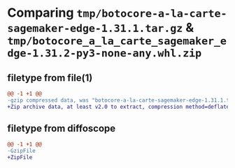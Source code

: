 # Comparing `tmp/botocore-a-la-carte-sagemaker-edge-1.31.1.tar.gz` & `tmp/botocore_a_la_carte_sagemaker_edge-1.31.2-py3-none-any.whl.zip`

## filetype from file(1)

```diff
@@ -1 +1 @@
-gzip compressed data, was "botocore-a-la-carte-sagemaker-edge-1.31.1.tar", last modified: Sat Jul  8 01:42:44 2023, max compression
+Zip archive data, at least v2.0 to extract, compression method=deflate
```

## filetype from diffoscope

```diff
@@ -1 +1 @@
-GzipFile
+ZipFile
```

